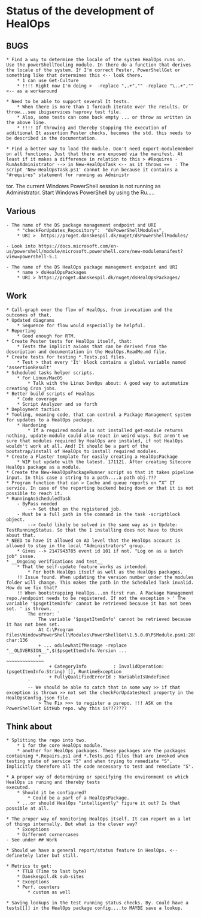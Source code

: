# Status of the development of HealOps

## BUGS

    * Find a way to determine the locale of the system HealOps runs on. Use the powerShellTooling module. In there do a function that derives the locale of the system. If I'm correct Pester, PowerShellGet or something like that determines this <-- look there.
        * 1 can use Get-Culture
        * !!!! Right now I'm doing >  -replace ",.+","" -replace "\..+","" <-- as a workaround

    * Need to be able to support several It tests.
        * When there is more than 1 foreach iterate over the results. Or throw...see ibigservices haproxy test file.
        * Also, some tests can come back empty ... or throw as written in the above line.
        * !!!! If throwing and thereby stopping the execution of additional It assertion Pester checks, becomes the std. this needs to be described in the documentation.

    * Find a better way to load the module. Don't need export-modulemember on all functions. Just that there are exposed via the manifest. At least if it makes a difference in relation to this > #Requires -RunAsAdministrator --> in New-HealOpsTask <-- as it throws ==  : The script 'New-HealOpsTask.ps1' cannot be run because it contains a "#requires" statement for running as Administr
tor. The current Windows PowerShell session is not running as Administrator. Start Windows PowerShell by  using the Ru.....

## Various

    - The name of the DS package management endpoint and URI
        * "checkForUpdates_Repository":  "dsPowerShellModules",
        * URI >  https://proget.danskespil.dk/nuget/dsPowerShellModules/

    - Look into https://docs.microsoft.com/en-us/powershell/module/microsoft.powershell.core/new-modulemanifest?view=powershell-5.1

    - The name of the DS HealOps package management endpoint and URI
        * name > dsHealOpsPackages
        * URI > https://proget.danskespil.dk/nuget/dsHealOpsPackages/

## Work

    * Call-graph over the flow of HealOps, from invocation and the outcomes of that.
    * Updated diagrams
        * Sequence for flow would especially be helpful.
    * Reporting
        * Good enough for RTM.
    * Create Pester tests for HealOps itself, that:
        * Tests the implicit axioms that can be derived from the description and documentation in the HealOps.ReadMe.md file.
    * Create tests for testing *.Tests.ps1 files.
        * Test > that every 'It' block contains a global variable named 'assertionResult'
    * Scheduled tasks helper scripts.
        * For Linux/MacOS
            * Talk with the Linux DevOps about: A good way to automatize creating Cron jobs.
    * Better build scripts of HealOps
        * Code coverage
        * Script Analyzer and so forth
    * Deployment tactics
    * Tooling, meaning code, that can control a Package Management system for updates to a HealOps package.
        * Hardening
            * If a required module is not installed get-module returns nothing, update-module could also react in weird ways. But aren't we sure that modules required by HealOps are instaled, if not HealOps wouldn't work at all. And! It should be a part of the bootstrap/install of HealOps to install required modules.
    * Create a Plaster template for easily creating a HealOpsPackage
        * WIP but update with the latest. 171121. After creating Sitecore HealOps package as a module.
    * Create the New-HealOpsPackageRunner script so that it takes pipeline input. In this case a string to a path....a path obj.???
    * Program function that can > Cache and queue reports on “X” IT service. In case of the reporting backend being down or that it is not possible to reach it.
    * RunningAsScheduledTask
        - ByPass needed
            --> Set that on the registered job.
        - Must be a full path in the command in the task -scriptblock object.
            --> Could likely be solved in the same way as in Update-TestRunningStatus. So that the 1 installing does not have to think about that.
    * NEED to have it allowed on AD level that the HealOps account is allowed to stay in the local "Administrators" group.
        * Gives --> 2147943785 event id 101 if not. "Log on as a batch job" issue.
    * __Ongoing verifications and test__
        * That the self-update feature works as intended.
            * For both HealOps itself as well as the HealOps packages.
        !! Issue found. When updating the version number under the modules folder will change. This makes the path in the Scheduled Task invalid. How do we fix that?
        !! When bootstrapping HealOps...on first run. A Package Management repo./endpoint needs to be registered. If not the exception > ' The variable '$psgetItemInfo' cannot be retrieved because it has not been set. ' is thrown.
            The error: `
                The variable '$psgetItemInfo' cannot be retrieved because it has not been set.
                At C:\Program Files\WindowsPowerShell\Modules\PowerShellGet\1.5.0.0\PSModule.psm1:289 char:136
                + ... odulewhatIfMessage -replace "__OLDVERSION__",$($psgetItemInfo.Version ...
                +                                                    ~~~~~~~~~~~~~~
                    + CategoryInfo          : InvalidOperation: (psgetItemInfo:String) [], RuntimeException
                    + FullyQualifiedErrorId : VariableIsUndefined
            `
            -- We should be able to catch that in some way >> if that exception is thrown >> not set the checkForUpdatesNext property in the HealOpsConfig.json file.
                > The Fix >>> to register a psrepo. !!! ASK on the PowerShellGet GitHub repo. why this is???????

## Think about

    * Splitting the repo into two.
        * 1 for the core HealOps module.
        * another for HealOps packages. These packages are the packages containing *.Repairs.ps1 and *.Tests.ps1 files that are invoked when testing state of service "S" and when trying to remediate "S". Implicitly therefore all the code necessary to test and remediate "S".

    * A proper way of determining or specifying the environment on which HealOps is runing and thereby tests
    executed.
        * Should it be configured?
            * Could be a part of a HealOpsPackage.
        * ...or should HealOps "intelligently" figure it out? Is that possible at all.

    * The proper way of monitoring HealOps itself. It can report on a lot of things internally. But what is the clever way?
        * Exceptions
        * Different cornercases
    - See under ## Work

    * Should we have a general report/status feature in HealOps. <-- definetely later but still.

    * Metrics to get:
        * TTLB (Time to last byte)
        * Danskespil.dk sub-sites
        * Exceptions
        * Perf. counters
            * custom as well

    * Saving lookups in the test running status checks. By. Could have a tests[[]] in the HealOps package config....to MAYBE save a lookup.